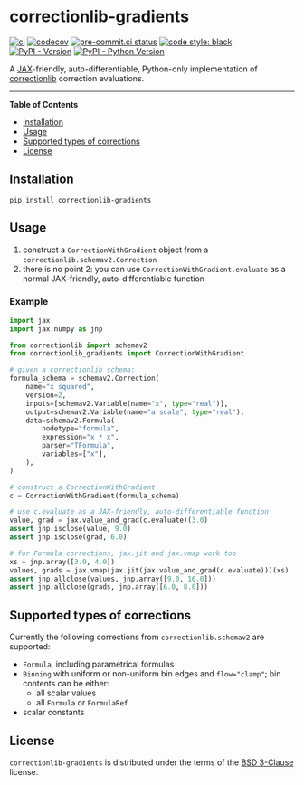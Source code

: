 # correctionlib-gradients

[![ci](https://github.com/eguiraud/correctionlib-gradients/actions/workflows/test.yml/badge.svg?branch=main)](https://github.com/eguiraud/correctionlib-gradients/actions/workflows/test.yml)
[![codecov](https://codecov.io/gh/eguiraud/correctionlib-gradients/graph/badge.svg?token=T4F8CB1DYN)](https://codecov.io/gh/eguiraud/correctionlib-gradients)
[![pre-commit.ci status](https://results.pre-commit.ci/badge/github/eguiraud/correctionlib-gradients/main.svg)](https://results.pre-commit.ci/latest/github/eguiraud/correctionlib-gradients/main)
[![code style: black](https://img.shields.io/badge/code%20style-black-000000.svg)](https://github.com/psf/black)
[![PyPI - Version](https://img.shields.io/pypi/v/correctionlib-gradients.svg)](https://pypi.org/project/correctionlib-gradients)
[![PyPI - Python Version](https://img.shields.io/pypi/pyversions/correctionlib-gradients.svg)](https://pypi.org/project/correctionlib-gradients)

A [JAX](https://jax.readthedocs.io)-friendly, auto-differentiable, Python-only implementation of [correctionlib](https://github.com/cms-nanoAOD/correctionlib) correction evaluations.

---

**Table of Contents**

- [Installation](#installation)
- [Usage](#usage)
- [Supported types of corrections](#supported-types-of-corrections)
- [License](#license)

## Installation

```console
pip install correctionlib-gradients
```

## Usage

1. construct a `CorrectionWithGradient` object from a `correctionlib.schemav2.Correction`
2. there is no point 2: you can use `CorrectionWithGradient.evaluate` as a normal JAX-friendly, auto-differentiable function

### Example

```python
import jax
import jax.numpy as jnp

from correctionlib import schemav2
from correctionlib_gradients import CorrectionWithGradient

# given a correctionlib schema:
formula_schema = schemav2.Correction(
    name="x squared",
    version=2,
    inputs=[schemav2.Variable(name="x", type="real")],
    output=schemav2.Variable(name="a scale", type="real"),
    data=schemav2.Formula(
        nodetype="formula",
        expression="x * x",
        parser="TFormula",
        variables=["x"],
    ),
)

# construct a CorrectionWithGradient
c = CorrectionWithGradient(formula_schema)

# use c.evaluate as a JAX-friendly, auto-differentiable function
value, grad = jax.value_and_grad(c.evaluate)(3.0)
assert jnp.isclose(value, 9.0)
assert jnp.isclose(grad, 6.0)

# for Formula corrections, jax.jit and jax.vmap work too
xs = jnp.array([3.0, 4.0])
values, grads = jax.vmap(jax.jit(jax.value_and_grad(c.evaluate)))(xs)
assert jnp.allclose(values, jnp.array([9.0, 16.0]))
assert jnp.allclose(grads, jnp.array([6.0, 8.0]))
```

## Supported types of corrections

Currently the following corrections from `correctionlib.schemav2` are supported:

- `Formula`, including parametrical formulas
- `Binning` with uniform or non-uniform bin edges and `flow="clamp"`; bin contents can be either:
  - all scalar values
  - all `Formula` or `FormulaRef`
- scalar constants

## License

`correctionlib-gradients` is distributed under the terms of the [BSD 3-Clause](https://spdx.org/licenses/BSD-3-Clause.html) license.
